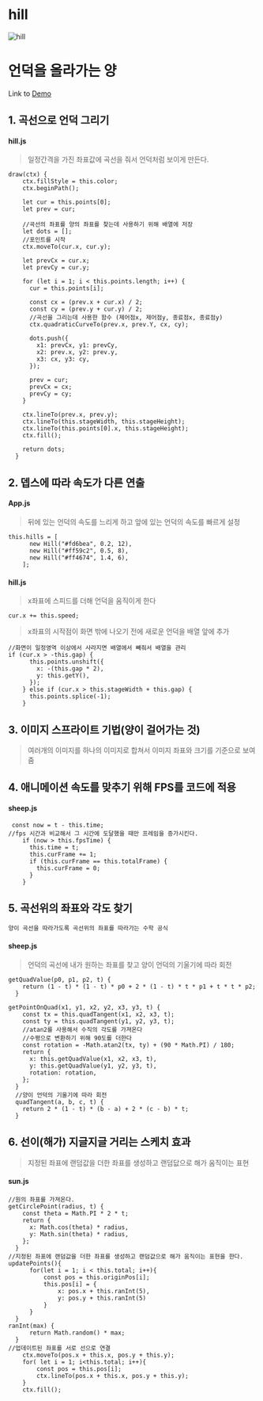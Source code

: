 # hill
![hill](https://user-images.githubusercontent.com/45006553/90096516-6fcbf500-dd6e-11ea-938e-52532408d202.gif)
# 
# 언덕을 올라가는 양
Link to 
[Demo](https://ceylon85.github.io/Hill)
## 1. 곡선으로 언덕 그리기   
#### hill.js
> 일정간격을 가진 좌표값에 곡선을 줘서 언덕처럼 보이게 만든다.
```JS
draw(ctx) {
    ctx.fillStyle = this.color;
    ctx.beginPath();

    let cur = this.points[0];
    let prev = cur;

    //곡선의 좌표를 양의 좌표를 찾는데 사용하기 위해 배열에 저장
    let dots = [];
    //포인트를 시작
    ctx.moveTo(cur.x, cur.y);

    let prevCx = cur.x;
    let prevCy = cur.y;

    for (let i = 1; i < this.points.length; i++) {
      cur = this.points[i];

      const cx = (prev.x + cur.x) / 2;
      const cy = (prev.y + cur.y) / 2;
      //곡선을 그리는데 사용한 함수 (제어점x, 제어점y, 종료점x, 종료점y)
      ctx.quadraticCurveTo(prev.x, prev.Y, cx, cy);

      dots.push({
        x1: prevCx, y1: prevCy,
        x2: prev.x, y2: prev.y,
        x3: cx, y3: cy,
      });

      prev = cur;
      prevCx = cx;
      prevCy = cy;
    }

    ctx.lineTo(prev.x, prev.y);
    ctx.lineTo(this.stageWidth, this.stageHeight);
    ctx.lineTo(this.points[0].x, this.stageHeight);
    ctx.fill();

    return dots;
  }
```

## 2. 뎁스에 따라 속도가 다른 연출
#### App.js
>뒤에 있는 언덕의 속도를 느리게 하고 앞에 있는 언덕의 속도를 빠르게 설정   
```JS 
this.hills = [
      new Hill("#fd6bea", 0.2, 12),
      new Hill("#ff59c2", 0.5, 8),
      new Hill("#ff4674", 1.4, 6),
    ];
```
#### hill.js
> x좌표에 스피드를 더해 언덕을 움직이게 한다
```JS
cur.x += this.speed;
```
> x좌표의 시작점이 화면 밖에 나오기 전에 새로운 언덕을 배열 앞에 추가   
```JS
//화면이 일정영역 이상에서 사라지면 배열에서 빼줘서 배열을 관리
if (cur.x > -this.gap) {
      this.points.unshift({
        x: -(this.gap * 2),
        y: this.getY(),
      });
    } else if (cur.x > this.stageWidth + this.gap) {
      this.points.splice(-1);
    }
```

## 3. 이미지 스프라이트 기법(양이 걸어가는 것)
>여러개의 이미지를 하나의 이미지로 합쳐서 이미지 좌표와 크기를 기준으로 보여줌
 
## 4. 애니메이션 속도를 맞추기 위해 FPS를 코드에 적용
#### sheep.js
```JS
 const now = t - this.time;
//fps 시간과 비교해서 그 시간에 도달했을 때만 프레임을 증가시킨다.
    if (now > this.fpsTime) {
      this.time = t;
      this.curFrame += 1;
      if (this.curFrame == this.totalFrame) {
        this.curFrame = 0;
      }
    }
```
 
## 5. 곡선위의 좌표와 각도 찾기 
`양이 곡선을 따라가도록 곡선위의 좌표를 따라가는 수학 공식`
#### sheep.js
>언덕의 곡선에 내가 원하는 좌표를 찾고 양이 언덕의 기울기에 따라 회전
```JS
getQuadValue(p0, p1, p2, t) {
    return (1 - t) * (1 - t) * p0 + 2 * (1 - t) * t * p1 + t * t * p2;
  }

getPointOnQuad(x1, y1, x2, y2, x3, y3, t) {
    const tx = this.quadTangent(x1, x2, x3, t);
    const ty = this.quadTangent(y1, y2, y3, t);
    //atan2를 사용해서 수직의 각도를 가져온다 
    //수평으로 변환하기 위해 90도를 더한다
    const rotation = -Math.atan2(tx, ty) + (90 * Math.PI) / 180;
    return {
      x: this.getQuadValue(x1, x2, x3, t),
      y: this.getQuadValue(y1, y2, y3, t),
      rotation: rotation,
    };
  }
  //양이 언덕의 기울기에 따라 회전
  quadTangent(a, b, c, t) {
    return 2 * (1 - t) * (b - a) + 2 * (c - b) * t;
  }
```
 
## 6. 선이(해가) 지글지글 거리는 스케치 효과
>지정된 좌표에 랜덤값을 더한 좌표를 생성하고 랜덤닶으로 해가 움직이는 표현
#### sun.js
```JS
//원의 좌표를 가져온다.
getCirclePoint(radius, t) {
    const theta = Math.PI * 2 * t;
    return {
      x: Math.cos(theta) * radius,
      y: Math.sin(theta) * radius,
    };
  }
//지정된 좌표에 랜덤값을 더한 좌표를 생성하고 랜덤값으로 해가 움직이는 표현을 한다.
updatePoints(){
      for(let i = 1; i < this.total; i++){
          const pos = this.originPos[i];
          this.pos[i] = {
              x: pos.x + this.ranInt(5),
              y: pos.y + this.ranInt(5)
          }
      }
  }
ranInt(max) {
      return Math.random() * max;
  }
//업데이트된 좌표를 서로 선으로 연결
    ctx.moveTo(pos.x + this.x, pos.y + this.y);
    for( let i = 1; i<this.total; i++){
        const pos = this.pos[i];
        ctx.lineTo(pos.x + this.x, pos.y + this.y);
    }
    ctx.fill();
```

